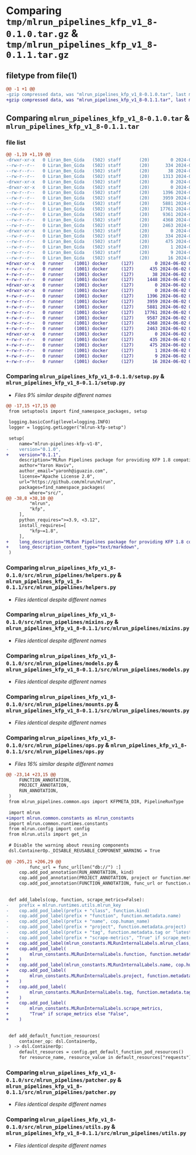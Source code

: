 # Comparing `tmp/mlrun_pipelines_kfp_v1_8-0.1.0.tar.gz` & `tmp/mlrun_pipelines_kfp_v1_8-0.1.1.tar.gz`

## filetype from file(1)

```diff
@@ -1 +1 @@
-gzip compressed data, was "mlrun_pipelines_kfp_v1_8-0.1.0.tar", last modified: Sun May 26 07:49:27 2024, max compression
+gzip compressed data, was "mlrun_pipelines_kfp_v1_8-0.1.1.tar", last modified: Sun Jun  2 06:30:01 2024, max compression
```

## Comparing `mlrun_pipelines_kfp_v1_8-0.1.0.tar` & `mlrun_pipelines_kfp_v1_8-0.1.1.tar`

### file list

```diff
@@ -1,19 +1,19 @@
-drwxr-xr-x   0 Liran_Ben_Gida   (502) staff       (20)        0 2024-05-26 07:49:27.913085 mlrun_pipelines_kfp_v1_8-0.1.0/
--rw-r--r--   0 Liran_Ben_Gida   (502) staff       (20)      334 2024-05-26 07:49:27.912539 mlrun_pipelines_kfp_v1_8-0.1.0/PKG-INFO
--rw-r--r--   0 Liran_Ben_Gida   (502) staff       (20)       38 2024-05-26 07:49:27.913148 mlrun_pipelines_kfp_v1_8-0.1.0/setup.cfg
--rw-r--r--   0 Liran_Ben_Gida   (502) staff       (20)     1313 2024-05-26 07:48:53.000000 mlrun_pipelines_kfp_v1_8-0.1.0/setup.py
-drwxr-xr-x   0 Liran_Ben_Gida   (502) staff       (20)        0 2024-05-26 07:49:27.904428 mlrun_pipelines_kfp_v1_8-0.1.0/src/
-drwxr-xr-x   0 Liran_Ben_Gida   (502) staff       (20)        0 2024-05-26 07:49:27.907260 mlrun_pipelines_kfp_v1_8-0.1.0/src/mlrun_pipelines/
--rw-r--r--   0 Liran_Ben_Gida   (502) staff       (20)     1396 2024-05-26 07:29:53.000000 mlrun_pipelines_kfp_v1_8-0.1.0/src/mlrun_pipelines/helpers.py
--rw-r--r--   0 Liran_Ben_Gida   (502) staff       (20)     3959 2024-05-26 07:29:53.000000 mlrun_pipelines_kfp_v1_8-0.1.0/src/mlrun_pipelines/mixins.py
--rw-r--r--   0 Liran_Ben_Gida   (502) staff       (20)     5881 2024-05-26 07:29:59.000000 mlrun_pipelines_kfp_v1_8-0.1.0/src/mlrun_pipelines/models.py
--rw-r--r--   0 Liran_Ben_Gida   (502) staff       (20)    17761 2024-05-26 07:29:53.000000 mlrun_pipelines_kfp_v1_8-0.1.0/src/mlrun_pipelines/mounts.py
--rw-r--r--   0 Liran_Ben_Gida   (502) staff       (20)     9361 2024-05-26 07:29:53.000000 mlrun_pipelines_kfp_v1_8-0.1.0/src/mlrun_pipelines/ops.py
--rw-r--r--   0 Liran_Ben_Gida   (502) staff       (20)     4368 2024-05-26 07:29:53.000000 mlrun_pipelines_kfp_v1_8-0.1.0/src/mlrun_pipelines/patcher.py
--rw-r--r--   0 Liran_Ben_Gida   (502) staff       (20)     2463 2024-05-26 07:29:53.000000 mlrun_pipelines_kfp_v1_8-0.1.0/src/mlrun_pipelines/utils.py
-drwxr-xr-x   0 Liran_Ben_Gida   (502) staff       (20)        0 2024-05-26 07:49:27.912223 mlrun_pipelines_kfp_v1_8-0.1.0/src/mlrun_pipelines_kfp_v1_8.egg-info/
--rw-r--r--   0 Liran_Ben_Gida   (502) staff       (20)      334 2024-05-26 07:49:27.000000 mlrun_pipelines_kfp_v1_8-0.1.0/src/mlrun_pipelines_kfp_v1_8.egg-info/PKG-INFO
--rw-r--r--   0 Liran_Ben_Gida   (502) staff       (20)      475 2024-05-26 07:49:27.000000 mlrun_pipelines_kfp_v1_8-0.1.0/src/mlrun_pipelines_kfp_v1_8.egg-info/SOURCES.txt
--rw-r--r--   0 Liran_Ben_Gida   (502) staff       (20)        1 2024-05-26 07:49:27.000000 mlrun_pipelines_kfp_v1_8-0.1.0/src/mlrun_pipelines_kfp_v1_8.egg-info/dependency_links.txt
--rw-r--r--   0 Liran_Ben_Gida   (502) staff       (20)        9 2024-05-26 07:49:27.000000 mlrun_pipelines_kfp_v1_8-0.1.0/src/mlrun_pipelines_kfp_v1_8.egg-info/requires.txt
--rw-r--r--   0 Liran_Ben_Gida   (502) staff       (20)       16 2024-05-26 07:49:27.000000 mlrun_pipelines_kfp_v1_8-0.1.0/src/mlrun_pipelines_kfp_v1_8.egg-info/top_level.txt
+drwxr-xr-x   0 runner    (1001) docker     (127)        0 2024-06-02 06:30:01.217132 mlrun_pipelines_kfp_v1_8-0.1.1/
+-rw-r--r--   0 runner    (1001) docker     (127)      435 2024-06-02 06:30:01.217132 mlrun_pipelines_kfp_v1_8-0.1.1/PKG-INFO
+-rw-r--r--   0 runner    (1001) docker     (127)       38 2024-06-02 06:30:01.217132 mlrun_pipelines_kfp_v1_8-0.1.1/setup.cfg
+-rw-r--r--   0 runner    (1001) docker     (127)     1448 2024-06-02 06:29:55.000000 mlrun_pipelines_kfp_v1_8-0.1.1/setup.py
+drwxr-xr-x   0 runner    (1001) docker     (127)        0 2024-06-02 06:30:01.213132 mlrun_pipelines_kfp_v1_8-0.1.1/src/
+drwxr-xr-x   0 runner    (1001) docker     (127)        0 2024-06-02 06:30:01.217132 mlrun_pipelines_kfp_v1_8-0.1.1/src/mlrun_pipelines/
+-rw-r--r--   0 runner    (1001) docker     (127)     1396 2024-06-02 06:29:55.000000 mlrun_pipelines_kfp_v1_8-0.1.1/src/mlrun_pipelines/helpers.py
+-rw-r--r--   0 runner    (1001) docker     (127)     3959 2024-06-02 06:29:55.000000 mlrun_pipelines_kfp_v1_8-0.1.1/src/mlrun_pipelines/mixins.py
+-rw-r--r--   0 runner    (1001) docker     (127)     5881 2024-06-02 06:29:55.000000 mlrun_pipelines_kfp_v1_8-0.1.1/src/mlrun_pipelines/models.py
+-rw-r--r--   0 runner    (1001) docker     (127)    17761 2024-06-02 06:29:55.000000 mlrun_pipelines_kfp_v1_8-0.1.1/src/mlrun_pipelines/mounts.py
+-rw-r--r--   0 runner    (1001) docker     (127)     9587 2024-06-02 06:29:55.000000 mlrun_pipelines_kfp_v1_8-0.1.1/src/mlrun_pipelines/ops.py
+-rw-r--r--   0 runner    (1001) docker     (127)     4368 2024-06-02 06:29:55.000000 mlrun_pipelines_kfp_v1_8-0.1.1/src/mlrun_pipelines/patcher.py
+-rw-r--r--   0 runner    (1001) docker     (127)     2463 2024-06-02 06:29:55.000000 mlrun_pipelines_kfp_v1_8-0.1.1/src/mlrun_pipelines/utils.py
+drwxr-xr-x   0 runner    (1001) docker     (127)        0 2024-06-02 06:30:01.217132 mlrun_pipelines_kfp_v1_8-0.1.1/src/mlrun_pipelines_kfp_v1_8.egg-info/
+-rw-r--r--   0 runner    (1001) docker     (127)      435 2024-06-02 06:30:01.000000 mlrun_pipelines_kfp_v1_8-0.1.1/src/mlrun_pipelines_kfp_v1_8.egg-info/PKG-INFO
+-rw-r--r--   0 runner    (1001) docker     (127)      475 2024-06-02 06:30:01.000000 mlrun_pipelines_kfp_v1_8-0.1.1/src/mlrun_pipelines_kfp_v1_8.egg-info/SOURCES.txt
+-rw-r--r--   0 runner    (1001) docker     (127)        1 2024-06-02 06:30:01.000000 mlrun_pipelines_kfp_v1_8-0.1.1/src/mlrun_pipelines_kfp_v1_8.egg-info/dependency_links.txt
+-rw-r--r--   0 runner    (1001) docker     (127)        9 2024-06-02 06:30:01.000000 mlrun_pipelines_kfp_v1_8-0.1.1/src/mlrun_pipelines_kfp_v1_8.egg-info/requires.txt
+-rw-r--r--   0 runner    (1001) docker     (127)       16 2024-06-02 06:30:01.000000 mlrun_pipelines_kfp_v1_8-0.1.1/src/mlrun_pipelines_kfp_v1_8.egg-info/top_level.txt
```

### Comparing `mlrun_pipelines_kfp_v1_8-0.1.0/setup.py` & `mlrun_pipelines_kfp_v1_8-0.1.1/setup.py`

 * *Files 9% similar despite different names*

```diff
@@ -17,15 +17,15 @@
 from setuptools import find_namespace_packages, setup
 
 logging.basicConfig(level=logging.INFO)
 logger = logging.getLogger("mlrun-kfp-setup")
 
 setup(
     name="mlrun-pipelines-kfp-v1-8",
-    version="0.1.0",
+    version="0.1.1",
     description="MLRun Pipelines package for providing KFP 1.8 compatibility",
     author="Yaron Haviv",
     author_email="yaronh@iguazio.com",
     license="Apache License 2.0",
     url="https://github.com/mlrun/mlrun",
     packages=find_namespace_packages(
         where="src/",
@@ -38,8 +38,10 @@
         "mlrun",
         "kfp",
     ],
     python_requires=">=3.9, <3.12",
     install_requires=[
         "kfp~=1.8",
     ],
+    long_description="MLRun Pipelines package for providing KFP 1.8 compatibility",
+    long_description_content_type="text/markdown",
 )
```

### Comparing `mlrun_pipelines_kfp_v1_8-0.1.0/src/mlrun_pipelines/helpers.py` & `mlrun_pipelines_kfp_v1_8-0.1.1/src/mlrun_pipelines/helpers.py`

 * *Files identical despite different names*

### Comparing `mlrun_pipelines_kfp_v1_8-0.1.0/src/mlrun_pipelines/mixins.py` & `mlrun_pipelines_kfp_v1_8-0.1.1/src/mlrun_pipelines/mixins.py`

 * *Files identical despite different names*

### Comparing `mlrun_pipelines_kfp_v1_8-0.1.0/src/mlrun_pipelines/models.py` & `mlrun_pipelines_kfp_v1_8-0.1.1/src/mlrun_pipelines/models.py`

 * *Files identical despite different names*

### Comparing `mlrun_pipelines_kfp_v1_8-0.1.0/src/mlrun_pipelines/mounts.py` & `mlrun_pipelines_kfp_v1_8-0.1.1/src/mlrun_pipelines/mounts.py`

 * *Files identical despite different names*

### Comparing `mlrun_pipelines_kfp_v1_8-0.1.0/src/mlrun_pipelines/ops.py` & `mlrun_pipelines_kfp_v1_8-0.1.1/src/mlrun_pipelines/ops.py`

 * *Files 16% similar despite different names*

```diff
@@ -23,14 +23,15 @@
     FUNCTION_ANNOTATION,
     PROJECT_ANNOTATION,
     RUN_ANNOTATION,
 )
 from mlrun_pipelines.common.ops import KFPMETA_DIR, PipelineRunType
 
 import mlrun
+import mlrun.common.constants as mlrun_constants
 import mlrun.common.runtimes.constants
 from mlrun.config import config
 from mlrun.utils import get_in
 
 # Disable the warning about reusing components
 dsl.ContainerOp._DISABLE_REUSABLE_COMPONENT_WARNING = True
 
@@ -205,21 +206,29 @@
         func_url = func_url[len("db://") :]
     cop.add_pod_annotation(RUN_ANNOTATION, kind)
     cop.add_pod_annotation(PROJECT_ANNOTATION, project or function.metadata.project)
     cop.add_pod_annotation(FUNCTION_ANNOTATION, func_url or function.uri)
 
 
 def add_labels(cop, function, scrape_metrics=False):
-    prefix = mlrun.runtimes.utils.mlrun_key
-    cop.add_pod_label(prefix + "class", function.kind)
-    cop.add_pod_label(prefix + "function", function.metadata.name)
-    cop.add_pod_label(prefix + "name", cop.human_name)
-    cop.add_pod_label(prefix + "project", function.metadata.project)
-    cop.add_pod_label(prefix + "tag", function.metadata.tag or "latest")
-    cop.add_pod_label(prefix + "scrape-metrics", "True" if scrape_metrics else "False")
+    cop.add_pod_label(mlrun_constants.MLRunInternalLabels.mlrun_class, function.kind)
+    cop.add_pod_label(
+        mlrun_constants.MLRunInternalLabels.function, function.metadata.name
+    )
+    cop.add_pod_label(mlrun_constants.MLRunInternalLabels.name, cop.human_name)
+    cop.add_pod_label(
+        mlrun_constants.MLRunInternalLabels.project, function.metadata.project
+    )
+    cop.add_pod_label(
+        mlrun_constants.MLRunInternalLabels.tag, function.metadata.tag or "latest"
+    )
+    cop.add_pod_label(
+        mlrun_constants.MLRunInternalLabels.scrape_metrics,
+        "True" if scrape_metrics else "False",
+    )
 
 
 def add_default_function_resources(
     container_op: dsl.ContainerOp,
 ) -> dsl.ContainerOp:
     default_resources = config.get_default_function_pod_resources()
     for resource_name, resource_value in default_resources["requests"].items():
```

### Comparing `mlrun_pipelines_kfp_v1_8-0.1.0/src/mlrun_pipelines/patcher.py` & `mlrun_pipelines_kfp_v1_8-0.1.1/src/mlrun_pipelines/patcher.py`

 * *Files identical despite different names*

### Comparing `mlrun_pipelines_kfp_v1_8-0.1.0/src/mlrun_pipelines/utils.py` & `mlrun_pipelines_kfp_v1_8-0.1.1/src/mlrun_pipelines/utils.py`

 * *Files identical despite different names*

